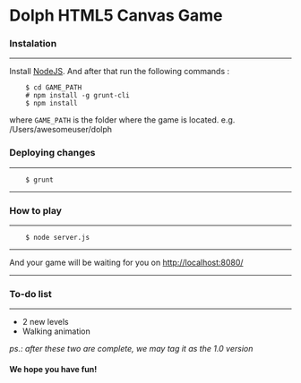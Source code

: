 Dolph HTML5 Canvas Game
==============

### Instalation ###

------------------
Install [NodeJS](http://nodejs.org/download/ "NodeJS"). And after that run the following commands :
```
    $ cd GAME_PATH
    # npm install -g grunt-cli
    $ npm install
```
where `GAME_PATH` is the folder where the game is located. e.g. /Users/awesomeuser/dolph

### Deploying changes ###

------------------
```
    $ grunt
```
------------------

### How to play ###

------------------
```
    $ node server.js
```
------------------
And your game will be waiting for you on [http://localhost:8080/](http://localhost:8080/)

------------------

### To-do list ###

------------------
*   2 new levels
*   Walking animation

_ps.: after these two are complete, we may tag it as the 1.0 version_

#### We hope you have fun! ####
